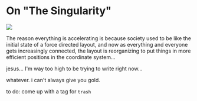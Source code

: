 # On "The Singularity"

![](https://img.shields.io/badge/tag-trash-red)


The reason everything is accelerating is because society used to be like the initial state of a force directed layout,
and now as everything and everyone gets increasingly connected, the layout is reorganizing to put things in more efficient positions in the coordinate system...


jesus... I'm way too high to be trying to write right  now...

whatever. i can't always give you gold.

to do: come up with a tag for `trash`
